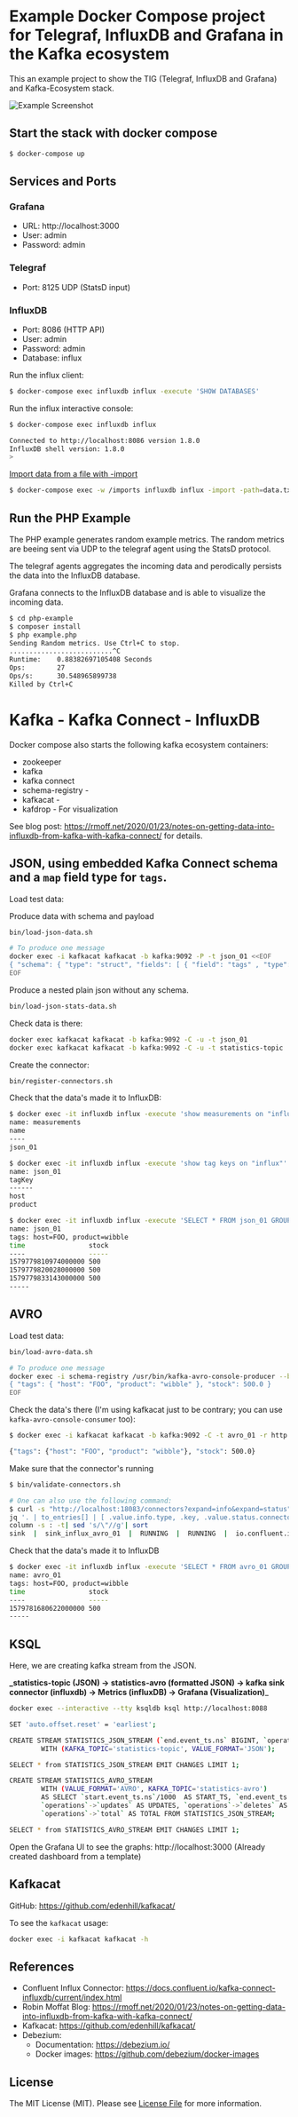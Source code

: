 # Example Docker Compose project for Telegraf, InfluxDB and Grafana in the Kafka ecosystem

This an example project to show the TIG (Telegraf, InfluxDB and Grafana) and Kafka-Ecosystem stack.

![Example Screenshot](./example.png?raw=true "Example Screenshot")

## Start the stack with docker compose

```bash
$ docker-compose up
```

## Services and Ports

### Grafana
- URL: http://localhost:3000 
- User: admin 
- Password: admin 

### Telegraf
- Port: 8125 UDP (StatsD input)

### InfluxDB
- Port: 8086 (HTTP API)
- User: admin 
- Password: admin 
- Database: influx


Run the influx client:

```bash
$ docker-compose exec influxdb influx -execute 'SHOW DATABASES'
```

Run the influx interactive console:

```bash
$ docker-compose exec influxdb influx

Connected to http://localhost:8086 version 1.8.0
InfluxDB shell version: 1.8.0
>
```

[Import data from a file with -import](https://docs.influxdata.com/influxdb/v1.8/tools/shell/#import-data-from-a-file-with-import)

```bash
$ docker-compose exec -w /imports influxdb influx -import -path=data.txt -precision=s
```

## Run the PHP Example

The PHP example generates random example metrics. The random metrics are beeing sent via UDP to the telegraf agent using the StatsD protocol.

The telegraf agents aggregates the incoming data and perodically persists the data into the InfluxDB database.

Grafana connects to the InfluxDB database and is able to visualize the incoming data.

```bash
$ cd php-example
$ composer install
$ php example.php
Sending Random metrics. Use Ctrl+C to stop.
..........................^C
Runtime:	0.88382697105408 Seconds
Ops:		27 
Ops/s:		30.548965899738 
Killed by Ctrl+C
```

# Kafka - Kafka Connect - InfluxDB

Docker compose also starts the following kafka ecosystem containers:
- zookeeper
- kafka
- kafka connect
- schema-registry - 
- kafkacat        - 
- kafdrop         - For visualization

See blog post: https://rmoff.net/2020/01/23/notes-on-getting-data-into-influxdb-from-kafka-with-kafka-connect/ for details.

## JSON, using embedded Kafka Connect schema and a `map` field type for `tags`.

Load test data:

Produce data with schema and payload

```bash
bin/load-json-data.sh

# To produce one message
docker exec -i kafkacat kafkacat -b kafka:9092 -P -t json_01 <<EOF
{ "schema": { "type": "struct", "fields": [ { "field": "tags" , "type": "map", "keys": { "type": "string", "optional": false }, "values": { "type": "string", "optional": false }, "optional": false}, { "field": "stock", "type": "double", "optional": true } ], "optional": false, "version": 1 }, "payload": { "tags": { "host": "FOO", "product": "wibble" }, "stock": 500.0 } }
EOF
```

Produce a nested plain json without any schema. 
```bash
bin/load-json-stats-data.sh
```

Check data is there:
```bash
docker exec kafkacat kafkacat -b kafka:9092 -C -u -t json_01
docker exec kafkacat kafkacat -b kafka:9092 -C -u -t statistics-topic
```

Create the connector:
```bash
bin/register-connectors.sh
```

Check that the data's made it to InfluxDB:

```bash
$ docker exec -it influxdb influx -execute 'show measurements on "influx"'
name: measurements
name
----
json_01

$ docker exec -it influxdb influx -execute 'show tag keys on "influx"'
name: json_01
tagKey
------
host
product

$ docker exec -it influxdb influx -execute 'SELECT * FROM json_01 GROUP BY host, product;' -database "influx"
name: json_01
tags: host=FOO, product=wibble
time                stock
----                -----
1579779810974000000 500
1579779820028000000 500
1579779833143000000 500
-----
```

## AVRO

Load test data:

```bash
bin/load-avro-data.sh

# To produce one message
docker exec -i schema-registry /usr/bin/kafka-avro-console-producer --broker-list kafka:9092 --topic avro_01 --property schema.registry.url='http://schema-registry:18081' --property value.schema='{ "type": "record", "name": "myrecord", "fields": [ { "name": "tags", "type": { "type": "map", "values": "string" } }, { "name": "stock", "type": "double" } ] }' <<EOF
{ "tags": { "host": "FOO", "product": "wibble" }, "stock": 500.0 }
EOF
```

Check the data's there (I'm using kafkacat just to be contrary; you can use `kafka-avro-console-consumer` too):

```bash
$ docker exec -i kafkacat kafkacat -b kafka:9092 -C -t avro_01 -r http://schema-registry:18081 -s avro

{"tags": {"host": "FOO", "product": "wibble"}, "stock": 500.0}
```

Make sure that the connector's running

```bash
$ bin/validate-connectors.sh

# One can also use the following command:
$ curl -s "http://localhost:18083/connectors?expand=info&expand=status" | \
jq '. | to_entries[] | [ .value.info.type, .key, .value.status.connector.state,.value.status.tasks[].state,.value.info.config."connector.class"]|join(":|:")' | \
column -s : -t| sed 's/\"//g'| sort
sink  |  sink_influx_avro_01  |  RUNNING  |  RUNNING  |  io.confluent.influxdb.InfluxDBSinkConnector
```

Check that the data's made it to InfluxDB

```bash
$ docker exec -it influxdb influx -execute 'SELECT * FROM avro_01 GROUP BY host, product;' -database "influx"
name: avro_01
tags: host=FOO, product=wibble
time                stock
----                -----
1579781680622000000 500
-----
```
## KSQL

Here, we are creating kafka stream from the JSON.

**_statistics-topic (JSON) -> statistics-avro (formatted JSON) -> kafka sink connector (influxdb) -> Metrics (influxDB) -> Grafana (Visualization)**_

```bash
docker exec --interactive --tty ksqldb ksql http://localhost:8088

SET 'auto.offset.reset' = 'earliest';

CREATE STREAM STATISTICS_JSON_STREAM (`end.event_ts.ns` BIGINT, `operations` STRUCT<`creates` INT, `updates` INT, `deletes` INT, `reads` INT, `total` INT>, `start.event_ts.ns` BIGINT) 
        WITH (KAFKA_TOPIC='statistics-topic', VALUE_FORMAT='JSON');

SELECT * from STATISTICS_JSON_STREAM EMIT CHANGES LIMIT 1;

CREATE STREAM STATISTICS_AVRO_STREAM 
        WITH (VALUE_FORMAT='AVRO', KAFKA_TOPIC='statistics-avro') 
        AS SELECT `start.event_ts.ns`/1000  AS START_TS, `end.event_ts.ns`/1000 AS END_TS, `operations`->`creates` AS CREATES,  
        `operations`->`updates` AS UPDATES, `operations`->`deletes` AS DELETES, `operations`->`reads` AS READS,
        `operations`->`total` AS TOTAL FROM STATISTICS_JSON_STREAM;

SELECT * from STATISTICS_AVRO_STREAM EMIT CHANGES LIMIT 1;

```

Open the Grafana UI to see the graphs: http://localhost:3000
(Already created dashboard from a template)

## Kafkacat

GitHub: https://github.com/edenhill/kafkacat/

To see the `kafkacat` usage:
```bash
docker exec -i kafkacat kafkacat -h
```

## References

- Confluent Influx Connector: https://docs.confluent.io/kafka-connect-influxdb/current/index.html
- Robin Moffat Blog: https://rmoff.net/2020/01/23/notes-on-getting-data-into-influxdb-from-kafka-with-kafka-connect/
- Kafkacat: https://github.com/edenhill/kafkacat/
- Debezium:
  - Documentation: https://debezium.io/
  - Docker images: https://github.com/debezium/docker-images

## License

The MIT License (MIT). Please see [License File](LICENSE) for more information.

